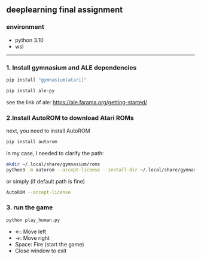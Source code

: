 ## deeplearning final assignment

### environment

- python 3.10
- wsl

---
### 1. Install gymnasium and ALE dependencies

```bash
pip install "gymnasium[atari]"
```

```bash
pip install ale-py
```
see the link of ale:
https://ale.farama.org/getting-started/


### 2.Install AutoROM to download Atari ROMs
next, you need to install AutoROM
```bash
pip install autorom
```


in my case, I needed to clarify the path:
```bash
mkdir ~/.local/share/gymnasium/roms
python3 -m autorom --accept-license --install-dir ~/.local/share/gymnasium/roms
```

or simply (if default path is fine)
```bash
AutoROM --accept-license
```

### 3. run the game

```bash
python play_human.py
```

- ←: Move left
- →: Move right
- Space: Fire (start the game)
- Close window to exit
